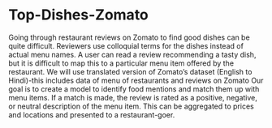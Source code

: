 # Top-Dishes-Zomato
Going through restaurant reviews on Zomato to find good dishes can be quite difficult. 
Reviewers use colloquial terms for the dishes instead of actual menu names. 
A user can read a review recommending a tasty dish, but it is difficult to map this to a particular menu item offered by the restaurant.
We will use translated version of Zomato’s dataset (English to Hindi)-this includes data of menu of restaurants and reviews on Zomato
Our goal is to create a model to identify food mentions and match them up with menu items. 
If a match is made, the review is rated as a positive, negative, or neutral description of the menu item. 
This can be aggregated to prices and locations and presented to a restaurant-goer.
